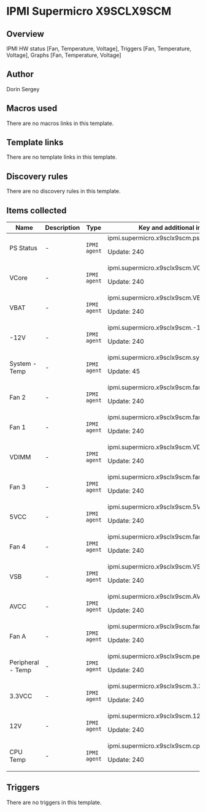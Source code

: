 # IPMI Supermicro X9SCLX9SCM

## Overview

IPMI HW status [Fan, Temperature, Voltage], Triggers [Fan, Temperature, Voltage], Graphs [Fan, Temperature, Voltage]



## Author

Dorin Sergey

## Macros used

There are no macros links in this template.

## Template links

There are no template links in this template.

## Discovery rules

There are no discovery rules in this template.

## Items collected

|Name|Description|Type|Key and additional info|
|----|-----------|----|----|
|PS Status|<p>-</p>|`IPMI agent`|ipmi.supermicro.x9sclx9scm.ps.status<p>Update: 240</p>|
|VCore|<p>-</p>|`IPMI agent`|ipmi.supermicro.x9sclx9scm.VCore<p>Update: 240</p>|
|VBAT|<p>-</p>|`IPMI agent`|ipmi.supermicro.x9sclx9scm.VBAT<p>Update: 240</p>|
|-12V|<p>-</p>|`IPMI agent`|ipmi.supermicro.x9sclx9scm.-12V<p>Update: 240</p>|
|System - Temp|<p>-</p>|`IPMI agent`|ipmi.supermicro.x9sclx9scm.system.temp<p>Update: 45</p>|
|Fan 2|<p>-</p>|`IPMI agent`|ipmi.supermicro.x9sclx9scm.fan2<p>Update: 240</p>|
|Fan 1|<p>-</p>|`IPMI agent`|ipmi.supermicro.x9sclx9scm.fan1<p>Update: 240</p>|
|VDIMM|<p>-</p>|`IPMI agent`|ipmi.supermicro.x9sclx9scm.VDIMM<p>Update: 240</p>|
|Fan 3|<p>-</p>|`IPMI agent`|ipmi.supermicro.x9sclx9scm.fan3<p>Update: 240</p>|
|5VCC|<p>-</p>|`IPMI agent`|ipmi.supermicro.x9sclx9scm.5VCC<p>Update: 240</p>|
|Fan 4|<p>-</p>|`IPMI agent`|ipmi.supermicro.x9sclx9scm.fan4<p>Update: 240</p>|
|VSB|<p>-</p>|`IPMI agent`|ipmi.supermicro.x9sclx9scm.VSB<p>Update: 240</p>|
|AVCC|<p>-</p>|`IPMI agent`|ipmi.supermicro.x9sclx9scm.AVCC<p>Update: 240</p>|
|Fan A|<p>-</p>|`IPMI agent`|ipmi.supermicro.x9sclx9scm.fana<p>Update: 240</p>|
|Peripheral - Temp|<p>-</p>|`IPMI agent`|ipmi.supermicro.x9sclx9scm.peripheral.temp<p>Update: 240</p>|
|3.3VCC|<p>-</p>|`IPMI agent`|ipmi.supermicro.x9sclx9scm.3.3VCC<p>Update: 240</p>|
|12V|<p>-</p>|`IPMI agent`|ipmi.supermicro.x9sclx9scm.12V<p>Update: 240</p>|
|CPU Temp|<p>-</p>|`IPMI agent`|ipmi.supermicro.x9sclx9scm.cpu.temp<p>Update: 240</p>|
## Triggers

There are no triggers in this template.

